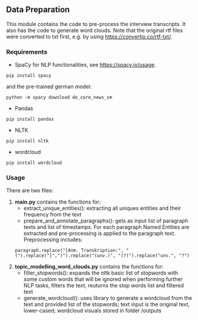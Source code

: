 ## Data Preparation

This module contains the code to pre-process the interview transcripts. It also has the code to generate word clouds. Note that the original rtf files were converted to txt first, e.g. by using https://convertio.co/rtf-txt/.

### Requirements
- SpaCy for NLP functionalities, see https://spacy.io/usage.
```
pip install spacy
```
and the pre-trained german model:
```
python -m spacy download de_core_news_sm
```

- Pandas
```
pip install pandas
```
- NLTK
```
pip install nltk
```
- wordcloud

```
pip install wordcloud
```

### Usage

There are two files:
1. **main.py** contains the functions for: 
   - extract_unique_entities(): extracting all uniques entities and their frequency from the text
    - prepare_and_annotate_paragraphs(): gets as input list of paragraph texts and list of timestamps. For each paragraph Named Entities are extracted and pre-processing is applied to the paragraph text. Preprocessing includes:
    ```
   paragraph.replace("[Anm. Transkription:", "(").replace("]",")").replace("(unv.)", "(?)").replace("unv.", "?")
    ``` 
2. **topic_modelling_word_clouds.py** contains the functions for: 
   - filter_stopwords(): expands the nltk basic list of stopwords with some custom words that will be ignored when performing further NLP tasks, filters the text, reuturns the stop words list and filtered text
   - generate_wordcloud(): uses library to generate a wordcloud from the text and provided list of the stopwords; text input is the original text, lower-cased; wordcloud visuals stored in folder /outputs